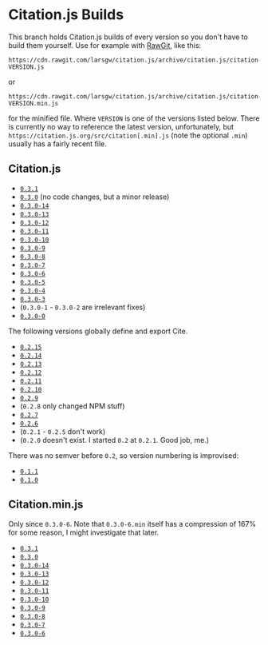 # Citation.js Builds

This branch holds Citation.js builds of every version so you don't have to build them yourself. Use for example with [RawGit](https://rawgit.com/), like this:

    https://cdn.rawgit.com/larsgw/citation.js/archive/citation.js/citation-VERSION.js

or

    https://cdn.rawgit.com/larsgw/citation.js/archive/citation.js/citation-VERSION.min.js

for the minified file. Where `VERSION` is one of the versions listed below. There is currently no way to reference the latest version, unfortunately, but `https://citation.js.org/src/citation[.min].js` (note the optional `.min`) usually has a fairly recent file.

## Citation.js

* [`0.3.1`](https://github.com/larsgw/citation.js/tree/archive/citation.js/citation-0.3.1.js)
* [`0.3.0`](https://github.com/larsgw/citation.js/tree/archive/citation.js/citation-0.3.0.js) (no code changes, but a minor release)
* [`0.3.0-14`](https://github.com/larsgw/citation.js/tree/archive/citation.js/citation-0.3.0-14.js)
* [`0.3.0-13`](https://github.com/larsgw/citation.js/tree/archive/citation.js/citation-0.3.0-13.js)
* [`0.3.0-12`](https://github.com/larsgw/citation.js/tree/archive/citation.js/citation-0.3.0-12.js)
* [`0.3.0-11`](https://github.com/larsgw/citation.js/tree/archive/citation.js/citation-0.3.0-11.js)
* [`0.3.0-10`](https://github.com/larsgw/citation.js/tree/archive/citation.js/citation-0.3.0-10.js)
* [`0.3.0-9`](https://github.com/larsgw/citation.js/tree/archive/citation.js/citation-0.3.0-9.js)
* [`0.3.0-8`](https://github.com/larsgw/citation.js/tree/archive/citation.js/citation-0.3.0-8.js)
* [`0.3.0-7`](https://github.com/larsgw/citation.js/tree/archive/citation.js/citation-0.3.0-7.js)
* [`0.3.0-6`](https://github.com/larsgw/citation.js/tree/archive/citation.js/citation-0.3.0-6.js)
* [`0.3.0-5`](https://github.com/larsgw/citation.js/tree/archive/citation.js/citation-0.3.0-5.js)
* [`0.3.0-4`](https://github.com/larsgw/citation.js/tree/archive/citation.js/citation-0.3.0-4.js)
* [`0.3.0-3`](https://github.com/larsgw/citation.js/tree/archive/citation.js/citation-0.3.0-3.js)
* (`0.3.0-1` - `0.3.0-2` are irrelevant fixes)
* [`0.3.0-0`](https://github.com/larsgw/citation.js/tree/archive/citation.js/citation-0.3.0-0.js)

The following versions globally define and export Cite.

* [`0.2.15`](https://github.com/larsgw/citation.js/tree/archive/citation.js/citation-0.2.15.js)
* [`0.2.14`](https://github.com/larsgw/citation.js/tree/archive/citation.js/citation-0.2.14.js)
* [`0.2.13`](https://github.com/larsgw/citation.js/tree/archive/citation.js/citation-0.2.13.js)
* [`0.2.12`](https://github.com/larsgw/citation.js/tree/archive/citation.js/citation-0.2.12.js)
* [`0.2.11`](https://github.com/larsgw/citation.js/tree/archive/citation.js/citation-0.2.11.js)
* [`0.2.10`](https://github.com/larsgw/citation.js/tree/archive/citation.js/citation-0.2.10.js)
* [`0.2.9`](https://github.com/larsgw/citation.js/tree/archive/citation.js/citation-0.2.9.js)
* (`0.2.8` only changed NPM stuff)
* [`0.2.7`](https://github.com/larsgw/citation.js/tree/archive/citation.js/citation-0.2.7.js)
* [`0.2.6`](https://github.com/larsgw/citation.js/tree/archive/citation.js/citation-0.2.6.js)
* (`0.2.1` - `0.2.5` don't work)
* (`0.2.0` doesn't exist. I started `0.2` at `0.2.1`. Good job, me.)


There was no semver before `0.2`, so version numbering is improvised:


* [`0.1.1`](https://github.com/larsgw/citation.js/tree/archive/citation.js/citation-0.1.1.js)
* [`0.1.0`](https://github.com/larsgw/citation.js/tree/archive/citation.js/citation-0.1.0.js)

## Citation.min.js

Only since `0.3.0-6`. Note that `0.3.0-6.min` itself has a compression of 167% for some reason, I might investigate that later.

* [`0.3.1`](https://github.com/larsgw/citation.js/tree/archive/citation.js/citation-0.3.1.min.js)
* [`0.3.0`](https://github.com/larsgw/citation.js/tree/archive/citation.js/citation-0.3.0.min.js)
* [`0.3.0-14`](https://github.com/larsgw/citation.js/tree/archive/citation.js/citation-0.3.0-14.min.js)
* [`0.3.0-13`](https://github.com/larsgw/citation.js/tree/archive/citation.js/citation-0.3.0-13.min.js)
* [`0.3.0-12`](https://github.com/larsgw/citation.js/tree/archive/citation.js/citation-0.3.0-12.min.js)
* [`0.3.0-11`](https://github.com/larsgw/citation.js/tree/archive/citation.js/citation-0.3.0-11.min.js)
* [`0.3.0-10`](https://github.com/larsgw/citation.js/tree/archive/citation.js/citation-0.3.0-10.min.js)
* [`0.3.0-9`](https://github.com/larsgw/citation.js/tree/archive/citation.js/citation-0.3.0-9.min.js)
* [`0.3.0-8`](https://github.com/larsgw/citation.js/tree/archive/citation.js/citation-0.3.0-8.min.js)
* [`0.3.0-7`](https://github.com/larsgw/citation.js/tree/archive/citation.js/citation-0.3.0-7.min.js)
* [`0.3.0-6`](https://github.com/larsgw/citation.js/tree/archive/citation.js/citation-0.3.0-6.min.js)
